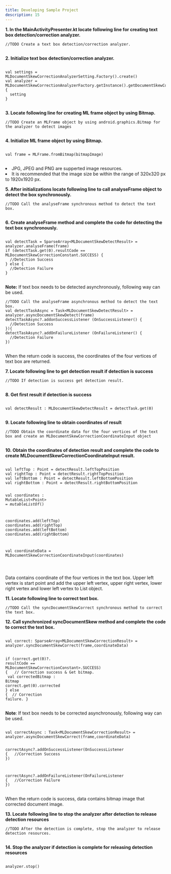 ```yaml
---
title: Developing Sample Project
description: 15
---
```


<p><strong>1. In the MainActivityPresenter.kt locate following line for creating text box detection/correction analyzer.</strong></p>
<pre><div id="copy-button10" class="copy-btn" title="Copy" onclick="copyCode(this.id)"></div><code>//TODO Create a text box detection/correction analyzer.
<span class="pln">
</span></code></pre>

<p><strong>2. Initialize text box detection/correction analyzer.</strong></p>
<pre><div id="copy-button11" class="copy-btn" title="Copy" onclick="copyCode(this.id)"></div><code>
<span class="kwd">val</span><span class="pln"> settings = </span><span class="typ">MLDocumentSkewCorrectionAnalyzerSetting</span><span class="pln">.Factory().create()</span>
<span class="kwd">val</span><span class="pln"> analyzer = </span><span class="typ">MLDocumentSkewCorrectionAnalyzerFactory</span><span class="pln">.getInstance().getDocumentSkewCorrectionAnalyzer </span><span class="pun">{</span>
  <span class="pln">setting</span>
<span class="pun">}</span>
<span class="pln">
</span></code></pre>

<p><strong>3. Locate following line for creating ML frame object by using Bitmap.</strong></p>
<pre><div id="copy-button12" class="copy-btn" title="Copy" onclick="copyCode(this.id)"></div><code>//TODO Create an MLFrame object by using android.graphics.Bitmap for the analyzer to detect images
<span class="pln">
</span></code></pre>

<p><strong>4. Initialize ML frame object by using Bitmap.</strong></p>
<pre><div id="copy-button13" class="copy-btn" title="Copy" onclick="copyCode(this.id)"></div><code>
<span class="kwd">val</span><span class="pln"> frame = </span><span class="typ">MLFrame</span><span class="pln">.fromBitmap(bitmapImage)</span>
<span class="pln"></span>
</code></pre>
<aside class="special">
  <lu>
    <li>JPG, JPEG and PNG are supperted image resources.</li>
    <li>It is recommended that the image size be within the range of 320x320 px to 1920x1920 px.</li>
  </lu>
</aside>

<p><strong>5. After initializations locate following line to call analyseFrame object to detect the box synchronously.</strong></p>
<pre><div id="copy-button14" class="copy-btn" title="Copy" onclick="copyCode(this.id)"></div><code>//TODO Call the analyseFrame synchronous method to detect the text box.
<span class="pln">
</span></code></pre>

<p><strong>6. Create analyseFrame method and complete the code for detecting the text box synchronously.</strong></p>
<pre><div id="copy-button15" class="copy-btn" title="Copy" onclick="copyCode(this.id)"></div><code>
<span class="kwd">val</span><span class="pln"> detectTask = SparseArray<</span><span class="typ">MLDocumentSkewDetectResult</span><span class="pln">> = analyzer.analyseFrame(frame)</span>
<span class="kwd">if </span><span class="pln">(detectTask.get(0).</span><span class="typ">resultCode</span><span class="pln"> == MLDocumentSkewCorrectionConstant.</span><span class="type">SUCCESS</span><span>)</span> <span class="pun">{</span>
  <span class="pln">//Detection Success</span>
<span class="pun">} else </span><span class="pun">{</span>
  <span class="pln">//Detection Failure</span>
<span class="pun">}</span>
<span class="pln"></span>
</code></pre>
<aside class = "special">
<p><strong>Note:</strong> If text box needs to be detected asynchronously, following way can be used.</p>
</aside>
<pre><div id="copy-button16" class="copy-btn" title="Copy" onclick="copyCode(this.id)"></div><code>//TODO Call the analyseFrame asynchronous method to detect the text box.
<span class="kwd">val</span><span class="pln"> detectTaskAsync = Task<</span><span class="typ">MLDocumentSkewDetectResult</span><span class="pln">> = analyzer.asyncDocumentSkewDetect(frame)</span>
<span class="pln">detectTaskAsync?.addonSuccessListener (OnSuccessListener() </span><span class="pun">{ </span>
  <span class="pln">//Detection Success</span>
<span class="pun">})</span><span class="pun">{</span>
<span class="pun">detectTaskAsync?.addOnFailureListener (OnFailureListener() </span><span class="pun">{ </span>
  <span class="pln">//Detection Failure</span>
<span class="pun">})</span>
<span class="pln"></span>
</code></pre>
<p>When the return code is success, the coordinates of the four vertices of text box are returned.</p>

<p><strong>7. Locate following line to get detection result if detection is success</strong></p>
<pre><div id="copy-button17" class="copy-btn" title="Copy" onclick="copyCode(this.id)"></div><code>//TODO If detection is success get detection result.
<span class="pln">
</span></code></pre>

<p><strong>8. Get first result if detection is success</strong></p>
<pre><div id="copy-button18" class="copy-btn" title="Copy" onclick="copyCode(this.id)"></div><code>
<span class="kwd">val</span><span class="pln"> detectResult : MLDocumentSkewDetectResult = detectTask.get(0) </span>
<span class="pln">
</span></code></pre>

<p><strong>9. Locate following line to obtain coordinates of result</strong></p>
<pre><div id="copy-button19" class="copy-btn" title="Copy" onclick="copyCode(this.id)"></div><code>//TODO Obtain the coordinate data for the four vertices of the text box and create an MLDocumentSkewCorrectionCoordinateInput object
<span class="pln">
</span></code></pre>

<p><strong>10. Obtain the coordinates of detection result and complete the code to create MLDocumentSkewCorrectionCoordinateInput result.</strong></p>
<pre><div id="copy-button20" class="copy-btn" title="Copy" onclick="copyCode(this.id)"></div><code>
<span class="kwd">val</span><span class="pln"> leftTop : Point = detectResult.</span><span class="kwd">leftTopPosition</span>
<span class="kwd">val</span><span class="pln"> rightTop : Point = detectResult.</span><span class="kwd">rightTopPosition</span>
<span class="kwd">val</span><span class="pln"> leftBottom : Point = detectResult.</span><span class="kwd">leftBottomPosition</span>
<span class="kwd">val</span><span class="pln"> rightBottom : Point = detectResult.</span><span class="kwd">rightBottomPosition</span>

<span class="kwd">val</span><span class="pln"> coordinates : MutableList<</span><span class="kwd">Point</span><span class="pln">> = <i>mutableListOf</i>()</span>

<span class="pln">coordinates.add(leftTop)</span>
<span class="pln">coordinates.add(rightTop)</span>
<span class="pln">coordinates.add(leftBottom)</span>
<span class="pln">coordinates.add(rightBottom)</span>

<span class="kwd">val</span><span class="pln"> coordinateData = </span><span class="typ">MLDocumentSkewCorrectionCoordinateInput(</span><span class="pln">coordinates</span><span class="typ">)</span>

<span class="pln">
</span></code></pre>

<aside class="special">
  <p>Data contains coordinate of the four vertices in the text box. Upper left vertex is start point and add the upper left vertex, upper right vertex, lower right vertex and lower left vertex to List object.</p>
</aside>

<p><strong>11. Locate following line to correct text box.</strong></p>
<pre><div id="copy-button21" class="copy-btn" title="Copy" onclick="copyCode(this.id)"></div><code>//TODO Call the syncDocumentSkewCorrect synchronous method to correct the text box.<span class="pln">
</span></code></pre>

<p><strong>12. Call synchronized syncDocumentSkew method and complete the code to correct the text box.</strong></p>
<pre><div id="copy-button22" class="copy-btn" title="Copy" onclick="copyCode(this.id)"></div><code>
<span class="kwd">val</span><span class="pln"> correct: SparseArray<</span><span class="kwd">MLDocumentSkewCorrectionResult</span><span class="pln">> = analyzer.syncDocumentSkewCorrect(frame,coordinateData)</span>

<span class="kwd">if</span><span class="pln"> (correct.get(0)?. </span><span class="kwd">resultCode</span><span class="pln"> == </span><span class="typ">MLDocumentSkewCorrectionConstant></span><span class="pln">.</span><span class="kwd">SUCCESS</span><span class="pln">) { </span>
  <span class="pln"> // Correction success & Get bitmap. </span>
  <span class="kwd">val</span><span class="pln"> correctedBitmap : </span><span class="typ">Bitmap</span><span class="pln"> correct.get(0).</span><span class="kwd">corrected</span>
<span class="pln">}</span><span class="kwd"> else </span><span class="pln">{</span>
  <span class="pln"> // Correction failure.</span>
<span class="pln">}</span>
<span class="pln">
</span></code></pre>
<aside class="special">
  <p><strong>Note</strong>: If text box needs to be corrected asynchronously, following way can be used. </p>
</aside>
<pre><div id="copy-button23" class="copy-btn" title="Copy" onclick="copyCode(this.id)"></div><code>
<span class="kwd">val</span><span class="pln"> correctAsync : Task<</span><span class="typ">MLDocumentSkewCorrectionResult</span><span class="pln">> = analyzer.asyncDocumentSkewCorrect(frame,coordinateData)</span>

<span class="pln">correctAsync?.addOnSuccessListener(OnSuccessListener { </span>
  <span class="pln"> //Correction Success</span>
<span class="pln">})</span>

<span class="pln">correctAsync?.addOnFailureListener(OnFailureListener { </span>
  <span class="pln"> //Correction Failure</span>
<span class="pln">})</span></code></pre>

<aside class="special">
  <p>When the return code is success, data contains bitmap image that corrected document image.</p>
</aside>

<p><strong>13. Locate following line to stop the analyzer after detection to release detection resources</strong></p>
<pre><div id="copy-button24" class="copy-btn" title="Copy" onclick="copyCode(this.id)"></div><code>//TODO After the detection is complete, stop the analyzer to release detection resources.
<span class="pln">
</span></code></pre>

<p><strong>14. Stop the analyzer if detection is complete for releasing detection resources</strong></p>
<pre><div id="copy-button25" class="copy-btn" title="Copy" onclick="copyCode(this.id)"></div><code>
<span class="pln">analyzer.stop()</span>
<span class="pln"></span></code>
